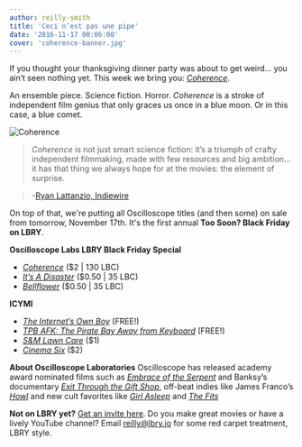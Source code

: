 ```yaml
---
author: reilly-smith
title: 'Ceci n’est pas une pipe'
date: '2016-11-17 00:06:00'
cover: 'coherence-banner.jpg'
---
```

If you thought your thanksgiving dinner party was about to get weird… you ain’t seen nothing yet. This week we bring you: [*Coherence*](lbry://coherence).

An ensemble piece. Science fiction. Horror. *Coherence* is a stroke of independent film genius that only graces us once in a blue moon. Or in this case, a blue comet.

![Coherence](/img/news/coherence-inline.jpg)

>*Coherence* is not just smart science fiction: it’s a triumph of crafty independent filmmaking, made with few resources and big ambition… it has that thing we always hope for at the movies: the element of surprise.

> -[Ryan Lattanzio, Indiewire](http://www.indiewire.com/2014/10/how-gotham-nominee-james-ward-byrkit-made-coherence-in-5-days-with-no-script-or-budget-190468/)

On top of that, we're putting all Oscilloscope titles (and then some) on sale from tomorrow, November 17th. It's the first annual **Too Soon? Black Friday on LBRY**.

**Oscilloscope Labs LBRY Black Friday Special**
- [*Coherence*](lbry://coherence) ($2 | 130 LBC)
- [*It’s A Disaster*](lbry://itsadisaster) ($0.50 | 35 LBC)
- [*Bellflower*](lbry://bellfower) ($0.50 | 35 LBC)

**ICYMI**
- [*The Internet’s Own Boy*](lbry://theinternetsownboy) (FREE!)
- [*TPB AFK: The Pirate Bay Away from Keyboard*](lbry://tpbafk) (FREE!)
- [*S&M Lawn Care*](lbry://smlawncare) ($1)
- [*Cinema Six*](lbry://cinemasix) ($2)

**About Oscilloscope Laboratories**
Oscilloscope has released academy award nominated films such as [*Embrace of the Serpent*](https://www.rottentomatoes.com/m/embrace_of_the_serpent/) and Banksy’s documentary [*Exit Through the Gift Shop*](https://www.rottentomatoes.com/m/exit_through_the_gift_shop/), off-beat indies like James Franco’s [*Howl*](https://www.rottentomatoes.com/m/1211483-howl) and new cult favorites like [*Girl Asleep*](https://www.rottentomatoes.com/m/girl_asleep_2016) and [*The Fits*](https://www.rottentomatoes.com/m/the_fits_2016)

**Not on LBRY yet?** [Get an invite here](https://lbry.io/get). Do you make great movies or have a lively YouTube channel? Email reilly@lbry.io for some red carpet treatment, LBRY style.
